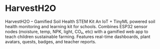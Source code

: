 # HarvestH2O
HarvestH2O – Gamified Soil Health STEM Kit An IoT + TinyML powered soil health monitoring and learning kit for schools. Combines ESP32 sensor nodes (moisture, temp, NPK, light, CO₂, etc) with a gamified web app to teach children sustainable farming. Features real-time dashboards, plant avatars, quests, badges, and teacher reports.
